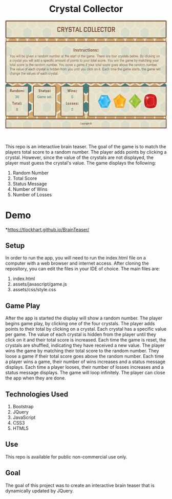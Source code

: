 <h1 align="center">Crystal Collector</h1>
<p align="center"><kbd><img src ="assets/images/crystalcollector.jpg" /></kbd></p><br/>

This repo is an interactive brain teaser.  The goal of the game is to match the players total score to a random number.  The player adds points by clicking a crystal.  However, since the value of the crystals are not displayed, the player must guess the crystal's value.  The game displays the following:
1. Random Number
1. Total Score
1. Status Message
1. Number of Wins
1. Number of Losses
# Demo
*https://tlockhart.github.io/BrainTeaser/
## Setup
In order to run the app, you will need to run the index.html file on a computer with a web browser and internet access.  After cloning the repository, you can edit the files in your IDE of choice.  The main files are:
1. index.html
1. assets/javascript/game.js
1. assets/css/style.css
## Game Play
After the app is started the display will show a random number.  The player begins game play, by clicking one of the four crystals. The player adds points to their total by clicking on a crystal.  Each crystal has a specific value per game.  The value of each crystal is hidden from the player until they click on it and their total score is increased.  Each time the game is reset, the crystals are shuffled, indicating they have received a new value. The player wins the game by matching their total score to the random number. They loose a game if their total score goes above the random number. Each time a player wins a game, their number of wins increases and a status message displays.  Each time a player looses, their number of losses increases and a status message displays.  The game will loop infinitely.  The player can close the app when they are done.
## Technologies Used
1. Bootstrap
1. JQuery
1. JavaScript
1. CSS3
1. HTML5
## Use
This repo is available for public non-commercial use only.
## Goal
The goal of this project was to create an interactive brain teaser that is dynamically updated by JQuery.
